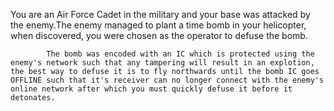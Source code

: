 You are an Air Force Cadet in the military and your base was attacked by the enemy.The enemy managed to plant a time bomb in your helicopter, when discovered, you were chosen as the operator to defuse the bomb.

            The bomb was encoded with an IC which is protected using the enemy's network such that any tampering will result in an explotion, the best way to defuse it is to fly northwards until the bomb IC goes OFFLINE such that it's receiver can no longer connect with the enemy's online network after which you must quickly defuse it before it detonates.
